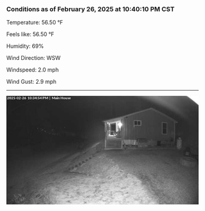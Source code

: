 ### Conditions as of February 26, 2025 at 10:40:10 PM CST 

Temperature: 56.50 &deg;F

Feels like: 56.50 &deg;F

Humidity: 69%

Wind Direction: WSW

Windspeed: 2.0 mph

Wind Gust: 2.9 mph

---

<img src="./images/latest.jpeg"/>

